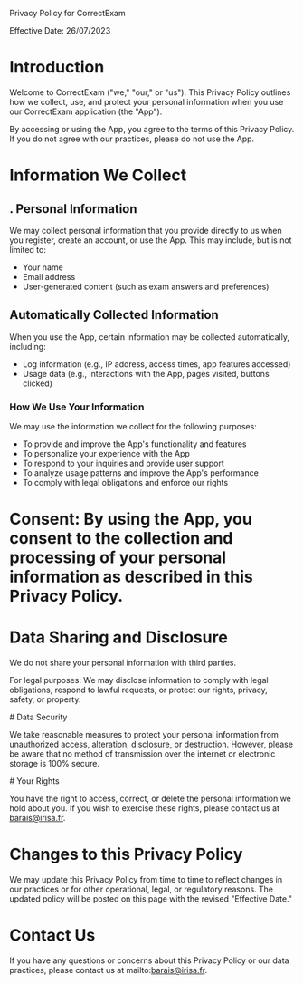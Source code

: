 Privacy Policy for CorrectExam

Effective Date: 26/07/2023

# Introduction

Welcome to CorrectExam ("we," "our," or "us"). This Privacy Policy outlines how we collect, use, and protect your personal information when you use our CorrectExam application (the "App").

By accessing or using the App, you agree to the terms of this Privacy Policy. If you do not agree with our practices, please do not use the App.

# Information We Collect
## . Personal Information

We may collect personal information that you provide directly to us when you register, create an account, or use the App. This may include, but is not limited to:

- Your name
- Email address
- User-generated content (such as exam answers and preferences)

## Automatically Collected Information

When you use the App, certain information may be collected automatically, including:

- Log information (e.g., IP address, access times, app features accessed)
- Usage data (e.g., interactions with the App, pages visited, buttons clicked)

### How We Use Your Information

We may use the information we collect for the following purposes:

- To provide and improve the App's functionality and features
- To personalize your experience with the App
- To respond to your inquiries and provide user support
- To analyze usage patterns and improve the App's performance
- To comply with legal obligations and enforce our rights



# Consent: By using the App, you consent to the collection and processing of your personal information as described in this Privacy Policy.

# Data Sharing and Disclosure

We do not share your personal information with third parties.

For legal purposes: We may disclose information to comply with legal obligations, respond to lawful requests, or protect our rights, privacy, safety, or property.

# Data Security

We take reasonable measures to protect your personal information from unauthorized access, alteration, disclosure, or destruction. However, please be aware that no method of transmission over the internet or electronic storage is 100% secure.

# Your Rights

You have the right to access, correct, or delete the personal information we hold about you. If you wish to exercise these rights, please contact us at barais@irisa.fr.

# Changes to this Privacy Policy

We may update this Privacy Policy from time to time to reflect changes in our practices or for other operational, legal, or regulatory reasons. The updated policy will be posted on this page with the revised "Effective Date."

# Contact Us

If you have any questions or concerns about this Privacy Policy or our data practices, please contact us at mailto:barais@irisa.fr.

